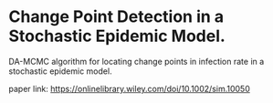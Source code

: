 # Change Point Detection in a Stochastic Epidemic Model.
DA-MCMC algorithm for locating change points in infection rate in a stochastic epidemic model.

paper link: https://onlinelibrary.wiley.com/doi/10.1002/sim.10050
